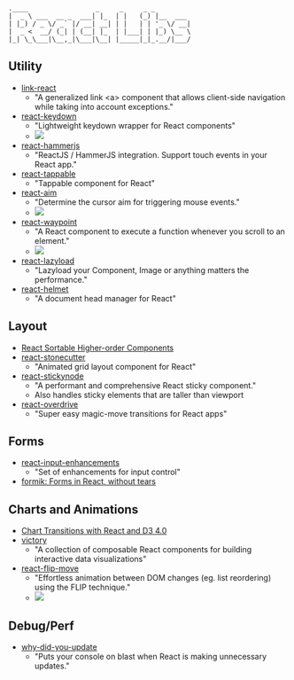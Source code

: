 ```
.____                 _     _     _ _         
|  _ \ ___  __ _  ___| |_  | |   (_) |__  ___
| |_) / _ \/ _` |/ __| __| | |   | | '_ \/ __|
|  _ <  __/ (_| | (__| |_  | |___| | |_) \__ \
|_| \_\___|\__,_|\___|\__| |_____|_|_.__/|___/

```

## Utility
- [link-react](https://github.com/thinkloop/link-react)
  - "A generalized link \<a\> component that allows client-side navigation while taking into account exceptions."
- [react-keydown](https://github.com/glortho/react-keydown)
  - "Lightweight keydown wrapper for React components"
  - ![](https://raw.githubusercontent.com/glortho/react-keydown/master/example/public/react-keydown-logo.png)
- [react-hammerjs](https://github.com/JedWatson/react-hammerjs)
  - "ReactJS / HammerJS integration. Support touch events in your React app."
- [react-tappable](https://github.com/JedWatson/react-tappable)
  - "Tappable component for React"
- [react-aim](https://github.com/gabrielbull/react-aim)
  - "Determine the cursor aim for triggering mouse events."
  - ![](https://camo.githubusercontent.com/f398473c6f3ffe71db23db43c2024440a68f8a8f/68747470733a2f2f7261776769742e636f6d2f6761627269656c62756c6c2f72656163742d61696d2f6d61737465722f6578616d706c652e676966)
- [react-waypoint](https://github.com/brigade/react-waypoint?utm_campaign=Fullstack%2BReact&utm_medium=email&utm_source=Fullstack_React_25)
  - "A React component to execute a function whenever you scroll to an element."
  - ![](https://camo.githubusercontent.com/a829185bcb329fb225c3bce6d8a5a05918625bc1/68747470733a2f2f7261772e6769746875622e636f6d2f627269676164652f72656163742d776179706f696e742f6d61737465722f72656163742d776179706f696e742d64656d6f2e676966)
- [react-lazyload](https://github.com/jasonslyvia/react-lazyload)
  - "Lazyload your Component, Image or anything matters the performance."
- [react-helmet](https://github.com/nfl/react-helmet)
  - "A document head manager for React"

## Layout
- [React Sortable Higher-order Components](http://clauderic.github.io/react-sortable-hoc/#/basic-configuration/basic-usage?_k=5zvgfe)
- [react-stonecutter](https://github.com/dantrain/react-stonecutter?utm_campaign=Fullstack%2BReact&utm_medium=email&utm_source=Fullstack_React_25)
  - "Animated grid layout component for React"
- [react-stickynode](https://github.com/yahoo/react-stickynode)
  - "A performant and comprehensive React sticky component."
  - Also handles sticky elements that are taller than viewport
- [react-overdrive](https://github.com/berzniz/react-overdrive)
  - "Super easy magic-move transitions for React apps"

## Forms
- [react-input-enhancements](https://github.com/alexkuz/react-input-enhancements)
  - "Set of enhancements for input control"
- [formik: Forms in React, without tears](https://github.com/jaredpalmer/formik)

## Charts and Animations
- [Chart Transitions with React and D3 4.0](http://www.delimited.io/blog/2016/5/18/react-and-d3-40)
- [victory](https://github.com/FormidableLabs/victory)
  - "A collection of composable React components for building interactive data visualizations"
- [react-flip-move](https://github.com/joshwcomeau/react-flip-move)
  - "Effortless animation between DOM changes (eg. list reordering) using the FLIP technique."
  - ![](https://camo.githubusercontent.com/327ab3ca8958538e66c1bad251fcd60441b5093f/68747470733a2f2f73332e616d617a6f6e6177732e636f6d2f676974687562646f63732f666d2d6d61696e2d64656d6f2e676966)

## Debug/Perf
- [why-did-you-update](https://github.com/garbles/why-did-you-update)
  - "Puts your console on blast when React is making unnecessary updates."
